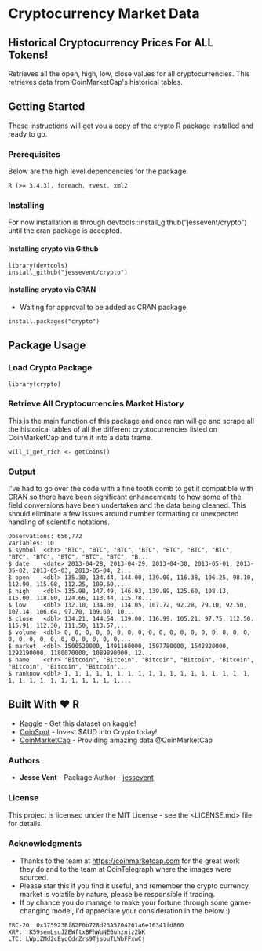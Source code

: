 # Cryptocurrency Market Data

## Historical Cryptocurrency Prices For ALL Tokens!

Retrieves all the open, high, low, close values for all cryptocurrencies. This retrieves data from CoinMarketCap's historical tables.

## Getting Started

These instructions will get you a copy of the crypto R package installed and ready to go.

### Prerequisites

Below are the high level dependencies for the package
```
R (>= 3.4.3), foreach, rvest, xml2
```
### Installing
For now installation is through devtools::install_github("jessevent/crypto") until the cran package is accepted.
#### Installing crypto via Github
```
library(devtools)
install_github("jessevent/crypto")
```
#### Installing crypto via CRAN
- Waiting for approval to be added as CRAN package
```
install.packages("crypto")
```
## Package Usage

### Load Crypto Package
```
library(crypto)
```
### Retrieve All Cryptocurrencies Market History
This is the main function of this package and once ran will go and scrape all the historical tables of all the different cryptocurrencies listed on CoinMarketCap and turn it into a data frame.
```
will_i_get_rich <- getCoins()
```
### Output
I've had to go over the code with a fine tooth comb to get it compatible with CRAN so there have been significant enhancements to how some of the field conversions have been undertaken and the data being cleaned. This should eliminate a few issues around number formatting or unexpected handling of scientific notations.
```
Observations: 656,772
Variables: 10
$ symbol  <chr> "BTC", "BTC", "BTC", "BTC", "BTC", "BTC", "BTC", "BTC", "BTC", "BTC", "BTC", "BTC", "B...
$ date    <date> 2013-04-28, 2013-04-29, 2013-04-30, 2013-05-01, 2013-05-02, 2013-05-03, 2013-05-04, 2...
$ open    <dbl> 135.30, 134.44, 144.00, 139.00, 116.38, 106.25, 98.10, 112.90, 115.98, 112.25, 109.60,...
$ high    <dbl> 135.98, 147.49, 146.93, 139.89, 125.60, 108.13, 115.00, 118.80, 124.66, 113.44, 115.78...
$ low     <dbl> 132.10, 134.00, 134.05, 107.72, 92.28, 79.10, 92.50, 107.14, 106.64, 97.70, 109.60, 10...
$ close   <dbl> 134.21, 144.54, 139.00, 116.99, 105.21, 97.75, 112.50, 115.91, 112.30, 111.50, 113.57,...
$ volume  <dbl> 0, 0, 0, 0, 0, 0, 0, 0, 0, 0, 0, 0, 0, 0, 0, 0, 0, 0, 0, 0, 0, 0, 0, 0, 0, 0, 0, 0, 0,...
$ market  <dbl> 1500520000, 1491160000, 1597780000, 1542820000, 1292190000, 1180070000, 1089890000, 12...
$ name    <chr> "Bitcoin", "Bitcoin", "Bitcoin", "Bitcoin", "Bitcoin", "Bitcoin", "Bitcoin", "Bitcoin"...
$ ranknow <dbl> 1, 1, 1, 1, 1, 1, 1, 1, 1, 1, 1, 1, 1, 1, 1, 1, 1, 1, 1, 1, 1, 1, 1, 1, 1, 1, 1, 1, 1,...
```
## Built With :heart: R

- [Kaggle](https://www.kaggle.com/jessevent/all-crypto-currencies) - Get this dataset on kaggle!
- [CoinSpot](https://coinspot.com.au?affiliate=9V5G4) - Invest $AUD into Crypto today!
- [CoinMarketCap](https://coinmarketcap.com/) - Providing amazing data @CoinMarketCap

### Authors

- **Jesse Vent** - Package Author - [jessevent](https://github.com/jessevent)

### License

This project is licensed under the MIT License - see the <LICENSE.md> file for details

### Acknowledgments

- Thanks to the team at <https://coinmarketcap.com> for the great work they do and to the team at CoinTelegraph where the images were sourced.
- Please star this if you find it useful, and remember the crypto currency market is volatile by nature, please be responsible if trading.
- If by chance you do manage to make your fortune through some game-changing model, I'd appreciate your consideration in the below :)
```
ERC-20: 0x375923Bf82F0b728d23A5704261a6e16341fd860
XRP: rK59semLsuJZEWftxBFhWuNE6uhznjz2bK
LTC: LWpiZMd2cEyqCdrZrs9TjsouTLWbFFxwCj
```
